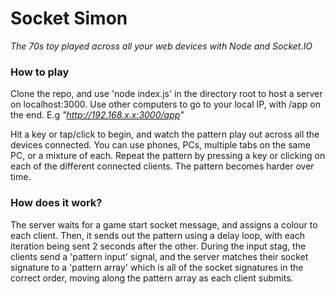 # Socket Simon

*The 70s toy played across all your web devices with Node and Socket.IO*



### How to play

Clone the repo, and use 'node index.js' in the directory root to host a server on localhost:3000. Use other computers to go to your local IP, with /app on the end. E.g *"http://192.168.x.x:3000/app"*



Hit a key or tap/click to begin, and watch the pattern play out across all the devices connected. You can use phones, PCs, multiple tabs on the same PC, or a mixture of each. Repeat the pattern by pressing a key or clicking on each of the different connected clients. The pattern becomes harder over time.



### How does it work?

The server waits for a game start socket message, and assigns a colour to each client. Then, it sends out the pattern using a delay loop, with each iteration being sent 2 seconds after the other. During the input stag, the clients send a 'pattern input' signal, and the server matches their socket signature to a 'pattern array' which is all of the socket signatures in the correct order, moving along the pattern array as each client submits.

